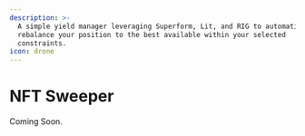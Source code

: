 ```yaml
---
description: >-
  A simple yield manager leveraging Superform, Lit, and RIG to automatically
  rebalance your position to the best available within your selected
  constraints.
icon: drone
---
```


# NFT Sweeper

Coming Soon.
